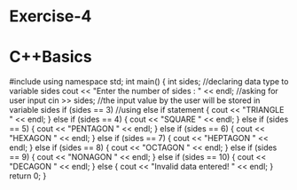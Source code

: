 # Exercise-4
# C++Basics
#include<iostream>
using namespace std;
int main()
{
	int sides;  //declaring data type to variable sides
	cout << "Enter the number of sides : " << endl;   //asking for user input
	cin >> sides;   //the input value by the user will be stored in variable sides
	if (sides == 3) //using else if statement
	{
		cout << "TRIANGLE " << endl;
	}
	else if (sides == 4)
	{
		cout << "SQUARE " << endl;
	}
	else if (sides == 5)
	{
		cout << "PENTAGON " << endl;
	}
	else if (sides == 6)
	{
		cout << "HEXAGON " << endl;
	}
	else if (sides == 7)
	{
		cout << "HEPTAGON " << endl;
	}
	else if (sides == 8)
	{
		cout << "OCTAGON " << endl;
	}
	else if (sides == 9)
	{
		cout << "NONAGON " << endl;
	}
	else if (sides == 10)
	{
		cout << "DECAGON " << endl;
	}
	else
	{
		cout << "Invalid data entered! " << endl;
	}
	return 0;
}
